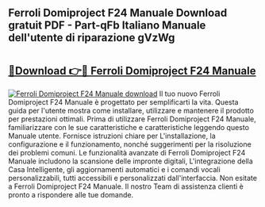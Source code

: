 ## Ferroli Domiproject F24 Manuale Download gratuit PDF - Part-qFb Italiano Manuale dell'utente di riparazione gVzWg

# <h2><a href="http://dfg6qq.blite.top/?on=Ferroli+Domiproject+F24+Manuale">🔗Download 👉🔴 Ferroli Domiproject F24 Manuale</a></h2>

[![Ferroli Domiproject F24 Manuale download](https://i.imgur.com/lujVjoI.png)](http://dfg6qq.blite.top/?on=Ferroli+Domiproject+F24+Manuale)
Il tuo nuovo Ferroli Domiproject F24 Manuale è progettato per semplificarti la vita. Questa guida per l'utente mostra come installare, utilizzare e mantenere il prodotto per prestazioni ottimali. Prima di utilizzare Ferroli Domiproject F24 Manuale, familiarizzare con le sue caratteristiche e caratteristiche leggendo questo Manuale utente. Fornisce istruzioni chiare per L'installazione, la configurazione e il funzionamento, nonché suggerimenti per la risoluzione dei problemi comuni. Le funzionalità avanzate di Ferroli Domiproject F24 Manuale includono la scansione delle impronte digitali, L'integrazione della Casa Intelligente, gli aggiornamenti automatici e i comandi vocali personalizzabili, tutti accessibili e personalizzati dall'interfaccia. Non esitate a Ferroli Domiproject F24 Manuale. Il nostro Team di assistenza clienti è pronto a rispondere alle tue domande.
